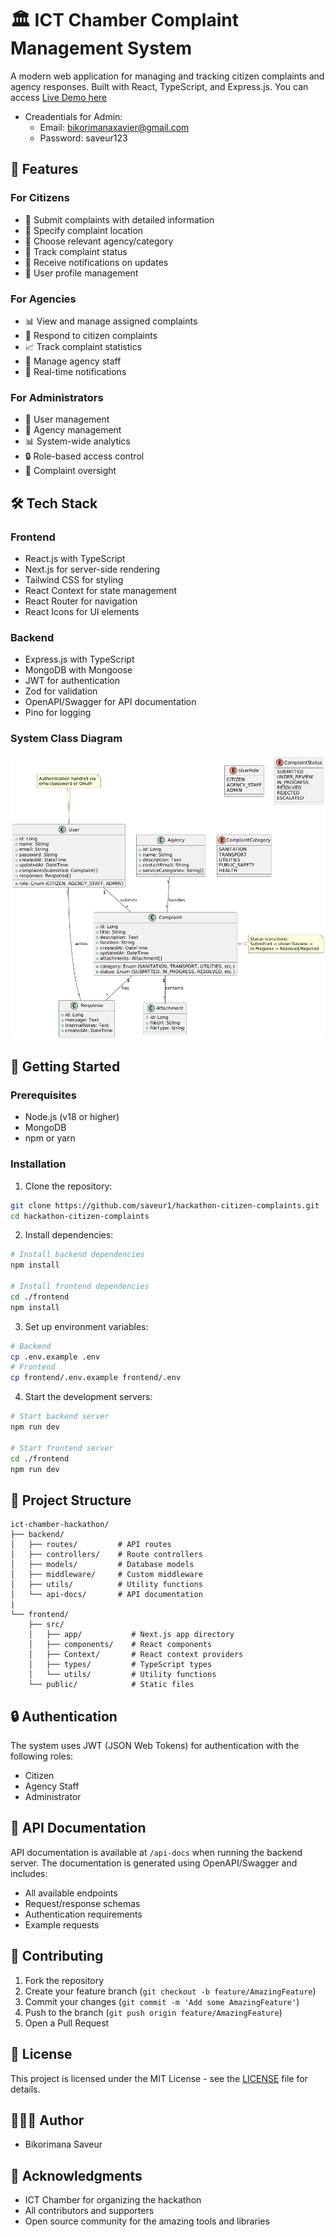 # 🏛️ ICT Chamber Complaint Management System

A modern web application for managing and tracking citizen complaints and agency responses. Built with React, TypeScript, and Express.js. You can access [Live Demo here](https://citizen-complaints.onrender.com)
- Creadentials for Admin:
    * Email: bikorimanaxavier@gmail.com
    * Password: saveur123

## 🌟 Features

### For Citizens
- 📝 Submit complaints with detailed information
- 📍 Specify complaint location
- 🏢 Choose relevant agency/category
- 📱 Track complaint status
- 🔔 Receive notifications on updates
- 👤 User profile management

### For Agencies
- 📊 View and manage assigned complaints
- 📝 Respond to citizen complaints
- 📈 Track complaint statistics
- 👥 Manage agency staff
- 🔔 Real-time notifications

### For Administrators
- 👥 User management
- 🏢 Agency management
- 📊 System-wide analytics
- 🔒 Role-based access control
- 📝 Complaint oversight

## 🛠️ Tech Stack

### Frontend
- React.js with TypeScript
- Next.js for server-side rendering
- Tailwind CSS for styling
- React Context for state management
- React Router for navigation
- React Icons for UI elements

### Backend
- Express.js with TypeScript
- MongoDB with Mongoose
- JWT for authentication
- Zod for validation
- OpenAPI/Swagger for API documentation
- Pino for logging

### System Class Diagram
![Class Diagram](https://github.com/saveur1/hackathon-citizen-complaints/blob/main/frontend/public/class-diagram.png)

## 🚀 Getting Started

### Prerequisites
- Node.js (v18 or higher)
- MongoDB
- npm or yarn

### Installation

1. Clone the repository:
```bash
git clone https://github.com/saveur1/hackathon-citizen-complaints.git
cd hackathon-citizen-complaints
```

2. Install dependencies:
```bash
# Install backend dependencies
npm install

# Install frontend dependencies
cd ./frontend
npm install
```

3. Set up environment variables:
```bash
# Backend
cp .env.example .env
# Frontend
cp frontend/.env.example frontend/.env
```

4. Start the development servers:
```bash
# Start backend server
npm run dev

# Start frontend server
cd ./frontend
npm run dev
```

## 📁 Project Structure

```
ict-chamber-hackathon/
├── backend/
│   ├── routes/         # API routes
│   ├── controllers/    # Route controllers
│   ├── models/         # Database models
│   ├── middleware/     # Custom middleware
│   ├── utils/          # Utility functions
│   └── api-docs/       # API documentation
|
└── frontend/
    ├── src/
    │   ├── app/           # Next.js app directory
    │   ├── components/    # React components
    │   ├── Context/       # React context providers
    │   ├── types/         # TypeScript types
    │   └── utils/         # Utility functions
    └── public/            # Static files
```

## 🔒 Authentication

The system uses JWT (JSON Web Tokens) for authentication with the following roles:
- Citizen
- Agency Staff
- Administrator

## 📝 API Documentation

API documentation is available at `/api-docs` when running the backend server. The documentation is generated using OpenAPI/Swagger and includes:
- All available endpoints
- Request/response schemas
- Authentication requirements
- Example requests

## 🤝 Contributing

1. Fork the repository
2. Create your feature branch (`git checkout -b feature/AmazingFeature`)
3. Commit your changes (`git commit -m 'Add some AmazingFeature'`)
4. Push to the branch (`git push origin feature/AmazingFeature`)
5. Open a Pull Request

## 📄 License

This project is licensed under the MIT License - see the [LICENSE](LICENSE) file for details.

## 🤵🏽‍♂️ Author

- Bikorimana Saveur

## 🙏 Acknowledgments

- ICT Chamber for organizing the hackathon
- All contributors and supporters
- Open source community for the amazing tools and libraries
